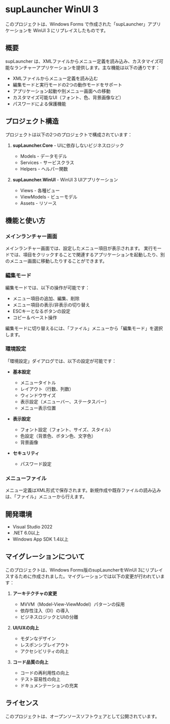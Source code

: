 # supLauncher WinUI 3

このプロジェクトは、Windows Forms で作成された「supLauncher」アプリケーションを WinUI 3 にリプレイスしたものです。

## 概要

supLauncher は、XMLファイルからメニュー定義を読み込み、カスタマイズ可能なランチャーアプリケーションを提供します。主な機能は以下の通りです：

- XMLファイルからメニュー定義を読み込む
- 編集モードと実行モードの2つの動作モードをサポート
- アプリケーション起動や別メニュー画面への移動
- カスタマイズ可能なUI（フォント、色、背景画像など）
- パスワードによる保護機能

## プロジェクト構造

プロジェクトは以下の2つのプロジェクトで構成されています：

1. **supLauncher.Core** - UIに依存しないビジネスロジック
   - Models - データモデル
   - Services - サービスクラス
   - Helpers - ヘルパー関数

2. **supLauncher.WinUI** - WinUI 3 UIアプリケーション
   - Views - 各種ビュー
   - ViewModels - ビューモデル
   - Assets - リソース

## 機能と使い方

### メインランチャー画面

メインランチャー画面では、設定したメニュー項目が表示されます。
実行モードでは、項目をクリックすることで関連するアプリケーションを起動したり、別のメニュー画面に移動したりすることができます。

### 編集モード

編集モードでは、以下の操作が可能です：

- メニュー項目の追加、編集、削除
- メニュー項目の表示/非表示の切り替え
- ESCキーとなるボタンの設定
- コピー＆ペースト操作

編集モードに切り替えるには、「ファイル」メニューから「編集モード」を選択します。

### 環境設定

「環境設定」ダイアログでは、以下の設定が可能です：

- **基本設定**
  - メニュータイトル
  - レイアウト（行数、列数）
  - ウィンドウサイズ
  - 表示設定（メニューバー、ステータスバー）
  - メニュー表示位置

- **表示設定**
  - フォント設定（フォント、サイズ、スタイル）
  - 色設定（背景色、ボタン色、文字色）
  - 背景画像

- **セキュリティ**
  - パスワード設定

### メニューファイル

メニュー定義はXML形式で保存されます。新規作成や既存ファイルの読み込みは、「ファイル」メニューから行えます。

## 開発環境

- Visual Studio 2022
- .NET 6.0以上
- Windows App SDK 1.4以上

## マイグレーションについて

このプロジェクトは、Windows Forms版のsupLauncherをWinUI 3にリプレイスするために作成されました。マイグレーションでは以下の変更が行われています：

1. **アーキテクチャの変更**
   - MVVM（Model-View-ViewModel）パターンの採用
   - 依存性注入（DI）の導入
   - ビジネスロジックとUIの分離

2. **UI/UXの向上**
   - モダンなデザイン
   - レスポンシブレイアウト
   - アクセシビリティの向上

3. **コード品質の向上**
   - コードの再利用性の向上
   - テスト容易性の向上
   - ドキュメンテーションの充実

## ライセンス

このプロジェクトは、オープンソースソフトウェアとして公開されています。
